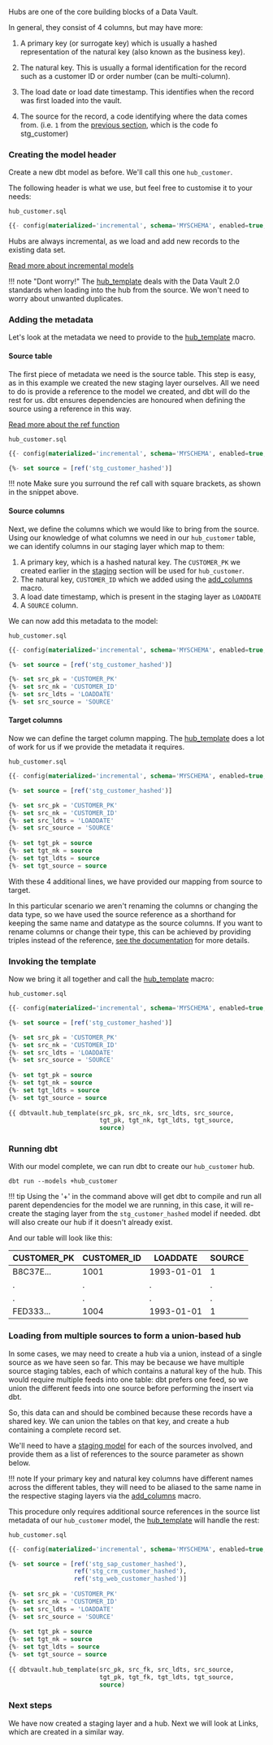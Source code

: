Hubs are one of the core building blocks of a Data Vault. 

In general, they consist of 4 columns, but may have more: 

1. A primary key (or surrogate key) which is usually a hashed representation of the natural key (also known as the business key).

2. The natural key. This is usually a formal identification for the record such as a customer ID or 
order number (can be multi-column).

3. The load date or load date timestamp. This identifies when the record was first loaded into the vault.

4. The source for the record, a code identifying where the data comes from. 
(i.e. ```1``` from the [previous section](staging.md#adding-the-footer), which is the code fo stg_customer)

### Creating the model header

Create a new dbt model as before. We'll call this one ```hub_customer```. 

The following header is what we use, but feel free to customise it to your needs:

```hub_customer.sql```
```sql
{{- config(materialized='incremental', schema='MYSCHEMA', enabled=true, tags='hub') -}}

```

Hubs are always incremental, as we load and add new records to the existing data set. 

[Read more about incremental models](https://docs.getdbt.com/docs/configuring-incremental-models)

!!! note "Dont worry!" 
    The [hub_template](macros.md#hub_template) deals with the Data Vault
    2.0 standards when loading into the hub from the source. We won't need to worry about unwanted duplicates.
    
### Adding the metadata

Let's look at the metadata we need to provide to the [hub_template](macros.md#hub_template) macro.

#### Source table

The first piece of metadata we need is the source table. This step is easy, as in this example we created the 
new staging layer ourselves. All we need to do is provide a reference to the model we created, and dbt will do the rest for us.
dbt ensures dependencies are honoured when defining the source using a reference in this way.

[Read more about the ref function](https://docs.getdbt.com/docs/ref)

```hub_customer.sql```

```sql hl_lines="3"
{{- config(materialized='incremental', schema='MYSCHEMA', enabled=true, tags='hub') -}}

{%- set source = [ref('stg_customer_hashed')]                                       -%}
```

!!! note
    Make sure you surround the ref call with square brackets, as shown in the snippet
    above.

#### Source columns

Next, we define the columns which we would like to bring from the source.
Using our knowledge of what columns we need in our  ```hub_customer``` table, we can identify columns in our
staging layer which map to them:

1. A primary key, which is a hashed natural key. The ```CUSTOMER_PK``` we created earlier in the [staging](staging.md) 
section will be used for ```hub_customer```.
2. The natural key, ```CUSTOMER_ID``` which we added using the [add_columns](macros.md#add_columns) macro.
3. A load date timestamp, which is present in the staging layer as ```LOADDATE``` 
4. A ```SOURCE``` column.

We can now add this metadata to the model:

```hub_customer.sql```
```sql hl_lines="5 6 7 8"
{{- config(materialized='incremental', schema='MYSCHEMA', enabled=true, tags='hub') -}}

{%- set source = [ref('stg_customer_hashed')]                                       -%}

{%- set src_pk = 'CUSTOMER_PK'                                                      -%}
{%- set src_nk = 'CUSTOMER_ID'                                                      -%}
{%- set src_ldts = 'LOADDATE'                                                       -%}
{%- set src_source = 'SOURCE'                                                       -%}

```

#### Target columns

Now we can define the target column mapping. The [hub_template](macros.md#hub_template) does a lot of work for us if we
provide the metadata it requires.

```hub_customer.sql```
```sql hl_lines="10 11 12 13"
{{- config(materialized='incremental', schema='MYSCHEMA', enabled=true, tags='hub') -}}

{%- set source = [ref('stg_customer_hashed')]                                       -%}

{%- set src_pk = 'CUSTOMER_PK'                                                      -%}
{%- set src_nk = 'CUSTOMER_ID'                                                      -%}
{%- set src_ldts = 'LOADDATE'                                                       -%}
{%- set src_source = 'SOURCE'                                                       -%}
                                                                           
{%- set tgt_pk = source                                                             -%}
{%- set tgt_nk = source                                                             -%}
{%- set tgt_ldts = source                                                           -%}
{%- set tgt_source = source                                                         -%}
```

With these 4 additional lines, we have provided our mapping from source to target. 

In this particular scenario we aren't renaming the columns or changing the data type, 
so we have used the source reference as a shorthand for keeping the 
same name and datatype as the source columns. If you want to rename columns or change their type, 
this can be achieved by providing triples instead of the reference, 
[see the documentation](macros.md#using-a-source-reference-for-the-target-metadata) 
for more details.

### Invoking the template 

Now we bring it all together and call the [hub_template](macros.md#hub_template) macro:

```hub_customer.sql```                                                                 
```sql hl_lines="15 16 17"                                                             
{{- config(materialized='incremental', schema='MYSCHEMA', enabled=true, tags='hub') -}}

{%- set source = [ref('stg_customer_hashed')]                                       -%}

{%- set src_pk = 'CUSTOMER_PK'                                                      -%}
{%- set src_nk = 'CUSTOMER_ID'                                                      -%}
{%- set src_ldts = 'LOADDATE'                                                       -%}
{%- set src_source = 'SOURCE'                                                       -%}
                                                                           
{%- set tgt_pk = source                                                             -%}
{%- set tgt_nk = source                                                             -%}
{%- set tgt_ldts = source                                                           -%}
{%- set tgt_source = source                                                         -%}
                                                                                       
{{ dbtvault.hub_template(src_pk, src_nk, src_ldts, src_source,                         
                         tgt_pk, tgt_nk, tgt_ldts, tgt_source,               
                         source)                                                     }}
```

### Running dbt

With our model complete, we can run dbt to create our ```hub_customer``` hub.

```dbt run --models +hub_customer```

!!! tip
    Using the '+' in the command above will get dbt to compile and run all parent dependencies for the model we are 
    running, in this case, it will re-create the staging layer from the ```stg_customer_hashed``` model if needed. 
    dbt will also create our hub if it doesn't already exist.
    
And our table will look like this:

| CUSTOMER_PK  | CUSTOMER_ID  | LOADDATE   | SOURCE       |
| ------------ | ------------ | ---------- | ------------ |
| B8C37E...    | 1001         | 1993-01-01 | 1            |
| .            | .            | .          | .            |
| .            | .            | .          | .            |
| FED333...    | 1004         | 1993-01-01 | 1            |

### Loading from multiple sources to form a union-based hub

In some cases, we may need to create a hub via a union, instead of a single source as we have seen so far.
This may be because we have multiple source staging tables, each of which contains a natural key of the hub. 
This would require multiple feeds into one table: dbt prefers one feed, 
so we union the different feeds into one source before performing the insert via dbt. 

So, this data can and should be combined because these records have a shared key. 
We can union the tables on that key, and create a hub containing a complete record set.

We'll need to have a [staging model](staging.md) for each of the sources involved, 
and provide them as a list of references to the source parameter as shown below.

!!! note
    If your primary key and natural key columns have different names across the different
    tables, they will need to be aliased to the same name in the respective staging layers 
    via the [add_columns](macros.md#add_columns) macro.

This procedure only requires additional source references in the source list
metadata of our ```hub_customer``` model, the [hub_template](macros.md#hub_template) will handle the rest:

```hub_customer.sql```
```sql hl_lines="3 4 5"      
{{- config(materialized='incremental', schema='MYSCHEMA', enabled=true, tags=['hub', 'union']) -}}

{%- set source = [ref('stg_sap_customer_hashed'),                                              
                  ref('stg_crm_customer_hashed'),                                              
                  ref('stg_web_customer_hashed')]                                              -%}
                                                                                 
{%- set src_pk = 'CUSTOMER_PK'                                                                 -%}
{%- set src_nk = 'CUSTOMER_ID'                                                                 -%}
{%- set src_ldts = 'LOADDATE'                                                                  -%}
{%- set src_source = 'SOURCE'                                                                  -%}
                                                                                               
{%- set tgt_pk = source                                                                        -%}
{%- set tgt_nk = source                                                                        -%}
{%- set tgt_ldts = source                                                                      -%}
{%- set tgt_source = source                                                                    -%}
                                                                                               
{{ dbtvault.hub_template(src_pk, src_fk, src_ldts, src_source,                                 
                         tgt_pk, tgt_fk, tgt_ldts, tgt_source,                                 
                         source)                                                                }}
```

### Next steps

We have now created a staging layer and a hub. Next we will look at Links, which are created in a similar way.